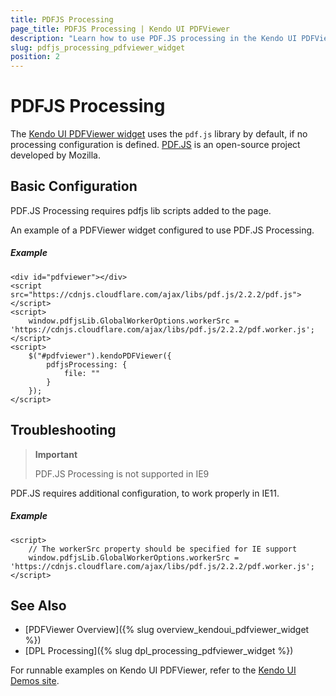 ```yaml
---
title: PDFJS Processing
page_title: PDFJS Processing | Kendo UI PDFViewer
description: "Learn how to use PDF.JS processing in the Kendo UI PDFViewer widget"
slug: pdfjs_processing_pdfviewer_widget
position: 2
---
```


# PDFJS Processing

The [Kendo UI PDFViewer widget](https://demos.telerik.com/kendo-ui/pdfviewer/index) uses the `pdf.js` library by default, if no processing configuration is defined. [PDF.JS](https://mozilla.github.io/pdf.js/) is an open-source project developed by Mozilla.

## Basic Configuration

PDF.JS Processing requires pdfjs lib scripts added to the page.

An example of a PDFViewer widget configured to use PDF.JS Processing.

##### Example

    <div id="pdfviewer"></div>
    <script src="https://cdnjs.cloudflare.com/ajax/libs/pdf.js/2.2.2/pdf.js"></script>
    <script>
        window.pdfjsLib.GlobalWorkerOptions.workerSrc = 'https://cdnjs.cloudflare.com/ajax/libs/pdf.js/2.2.2/pdf.worker.js';
    </script>
    <script>
        $("#pdfviewer").kendoPDFViewer({
            pdfjsProcessing: {
                file: ""
            }
        });
    </script>


## Troubleshooting

> **Important**
>
> PDF.JS Processing is not supported in IE9

PDF.JS requires additional configuration, to work properly in IE11. 

##### Example
    <script>
        // The workerSrc property should be specified for IE support
        window.pdfjsLib.GlobalWorkerOptions.workerSrc = 'https://cdnjs.cloudflare.com/ajax/libs/pdf.js/2.2.2/pdf.worker.js';
    </script>


## See Also

* [PDFViewer Overview]({% slug overview_kendoui_pdfviewer_widget %})
* [DPL Processing]({% slug dpl_processing_pdfviewer_widget %})

For runnable examples on Kendo UI PDFViewer, refer to the [Kendo UI Demos site](http://demos.telerik.com/kendo-ui/pdfviewer/index).
